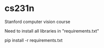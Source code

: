 # cs231n
Stanford computer vision course

Need to install all libraries in "requirements.txt"

pip install -r requirements.txt
